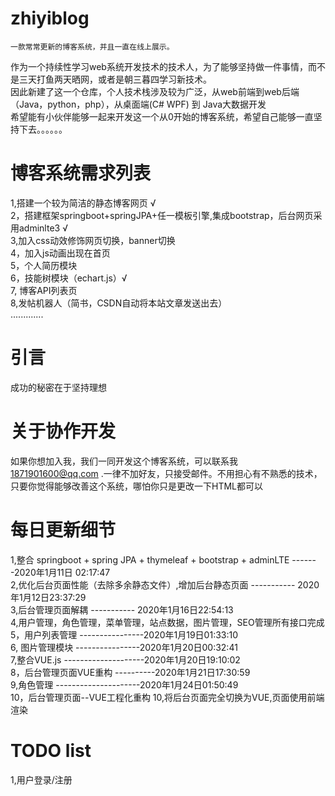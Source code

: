 # zhiyiblog
    一款常常更新的博客系统，并且一直在线上展示。
  作为一个持续性学习web系统开发技术的技术人，为了能够坚持做一件事情，而不是三天打鱼两天晒网，或者是朝三暮四学习新技术。<br>
因此新建了这一个仓库，个人技术栈涉及较为广泛，从web前端到web后端（Java，python，php），从桌面端(C# WPF) 到 Java大数据开发<br>
希望能有小伙伴能够一起来开发这一个从0开始的博客系统，希望自己能够一直坚持下去。。。。。。<br>


# 博客系统需求列表

1,搭建一个较为简洁的静态博客网页 √ <br>
2，搭建框架springboot+springJPA+任一模板引擎,集成bootstrap，后台网页采用adminlte3 √<br>
3,加入css动效修饰网页切换，banner切换<br>
4，加入js动画出现在首页<br>
5，个人简历模块<br>
6，技能树模块（echart.js）√ <br>
7, 博客API列表页<br>
8,发帖机器人（简书，CSDN自动将本站文章发送出去）<br>
.............<br>

# 引言
成功的秘密在于坚持理想<br>

# 关于协作开发
如果你想加入我，我们一同开发这个博客系统，可以联系我 1871901600@qq.com  .一律不加好友，只接受邮件。不用担心有不熟悉的技术，只要你觉得能够改善这个系统，哪怕你只是更改一下HTML都可以


# 每日更新细节
1,整合 springboot + spring JPA + thymeleaf + bootstrap + adminLTE -------2020年1月11日 02:17:47 <br>
2,优化后台页面性能（去除多余静态文件）,增加后台静态页面 ----------- 2020年1月12日23:37:29 <br>
3,后台管理页面解耦  ----------- 2020年1月16日22:54:13 <br>
4,用户管理，角色管理，菜单管理，站点数据，图片管理，SEO管理所有接口完成 <br>
5，用户列表管理  ----------------2020年1月19日01:33:10 <br>
6, 图片管理模块  ----------------2020年1月20日00:32:41 <br>
7,整合VUE.js --------------------2020年1月20日19:10:02 <br>
8，后台管理页面VUE重构 ----------2020年1月21日17:30:59 <br>
9,角色管理 ---------------------2020年1月24日01:50:49 <br>
10，后台管理页面--VUE工程化重构
10,将后台页面完全切换为VUE,页面使用前端渲染

# TODO list <br>
1,用户登录/注册 <br>
